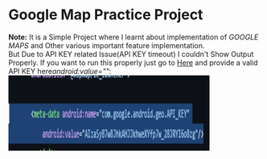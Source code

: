 # Google Map Practice Project
<b>Note:</b> It is a Simple Project where I learnt about implementation of <i>GOOGLE MAPS</i> and Other various important feature implementation.<br>
But Due to API KEY related Issue(API KEY timeout) I couldn't Show Output Properly. If you want to run this properly just go to <a href="https://github.com/abdurrahmanador/google_map_practice_project/blob/master/android/app/src/main/AndroidManifest.xml">Here</a> and provide a valid API KEY here<i>android:value=""</i>: <img src="https://github.com/abdurrahmanador/google_map_practice_project/blob/master/Screenshot%202023-09-14%20114531.png" height=150 width=400> 
